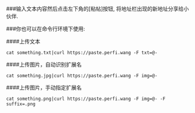 ###输入文本内容然后点击左下角的[粘帖]按钮, 将地址栏出现的新地址分享给小伙伴.

###你也可以在命令行环境下使用:

####上传文本   

`cat something.txt|curl https://paste.perfi.wang -F txt=@-`

####上传图片，自动识别扩展名

`cat something.jpg|curl https://paste.perfi.wang -F img=@-`

####上传图片，手动指定扩展名

`cat something.png|curl https://paste.perfi.wang -F img=@- -F suffix=.png`
